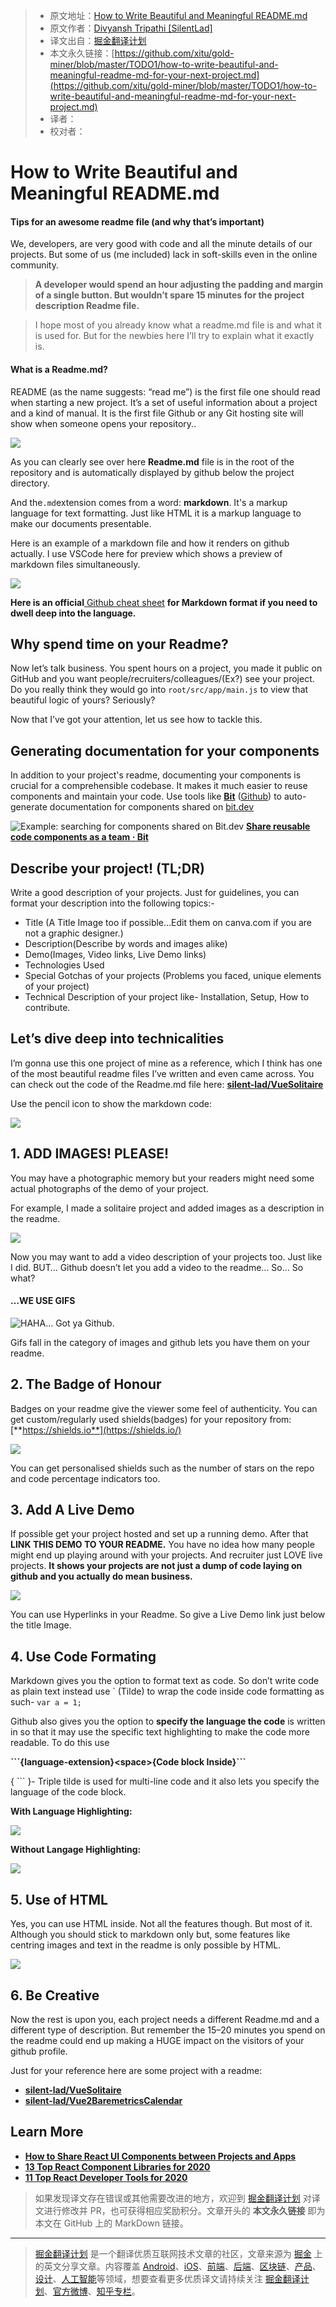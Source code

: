 > * 原文地址：[How to Write Beautiful and Meaningful README.md](https://blog.bitsrc.io/how-to-write-beautiful-and-meaningful-readme-md-for-your-next-project-897045e3f991)
> * 原文作者：[Divyansh Tripathi [SilentLad]](https://medium.com/@silentlad)
> * 译文出自：[掘金翻译计划](https://github.com/xitu/gold-miner)
> * 本文永久链接：[https://github.com/xitu/gold-miner/blob/master/TODO1/how-to-write-beautiful-and-meaningful-readme-md-for-your-next-project.md](https://github.com/xitu/gold-miner/blob/master/TODO1/how-to-write-beautiful-and-meaningful-readme-md-for-your-next-project.md)
> * 译者：
> * 校对者：

# How to Write Beautiful and Meaningful README.md

#### Tips for an awesome readme file (and why that’s important)

We, developers, are very good with code and all the minute details of our projects. But some of us (me included) lack in soft-skills even in the online community.

> **A developer would spend an hour adjusting the padding and margin of a single button. But wouldn’t spare 15 minutes for the project description Readme file.**

> I hope most of you already know what a readme.md file is and what it is used for. But for the newbies here I’ll try to explain what it exactly is.

#### What is a Readme.md?

README (as the name suggests: “read me”) is the first file one should read when starting a new project. It’s a set of useful information about a project and a kind of manual. It is the first file Github or any Git hosting site will show when someone opens your repository..

![](https://cdn-images-1.medium.com/max/2000/1*DZa8j46R3Rw0nNYRLewSqg.png)

As you can clearly see over here **Readme.md** file is in the root of the repository and is automatically displayed by github below the project directory.

And the`.md`extension comes from a word: **markdown**. It's a markup language for text formatting. Just like HTML it is a markup language to make our documents presentable.

Here is an example of a markdown file and how it renders on github actually. I use VSCode here for preview which shows a preview of markdown files simultaneously.

![](https://cdn-images-1.medium.com/max/2144/1*WAn_bJ_mLxOMCzBAKtu4ZQ.png)

**Here is an official**[ Github cheat sheet](https://guides.github.com/pdfs/markdown-cheatsheet-online.pdf) **for Markdown format if you need to dwell deep into the language.**

## Why spend time on your Readme?

Now let’s talk business. You spent hours on a project, you made it public on GitHub and you want people/recruiters/colleagues/(Ex?) see your project. Do you really think they would go into `root/src/app/main.js` to view that beautiful logic of yours? Seriously?

Now that I’ve got your attention, let us see how to tackle this.

## Generating documentation for your components

In addition to your project's readme, documenting your components is crucial for a comprehensible codebase. It makes it much easier to reuse components and maintain your code. Use tools like [**Bit**](https://bit.dev) ([Github](https://github.com/teambit/bit)) to auto-generate documentation for components shared on [bit.dev](https://bit.dev)

![Example: searching for components shared on Bit.dev](https://cdn-images-1.medium.com/max/2000/1*Nj2EzGOskF51B5AKuR-szw.gif)
[**Share reusable code components as a team · Bit**](https://bit.dev)

## Describe your project! (TL;DR)

Write a good description of your projects. Just for guidelines, you can format your description into the following topics:-

* Title (A Title Image too if possible…Edit them on canva.com if you are not a graphic designer.)
* Description(Describe by words and images alike)
* Demo(Images, Video links, Live Demo links)
* Technologies Used
* Special Gotchas of your projects (Problems you faced, unique elements of your project)
* Technical Description of your project like- Installation, Setup, How to contribute.

## Let’s dive deep into technicalities

I’m gonna use this one project of mine as a reference, which I think has one of the most beautiful readme files I’ve written and even came across. You can check out the code of the Readme.md file here: [**silent-lad/VueSolitaire**](https://github.com/silent-lad/VueSolitaire)

Use the pencil icon to show the markdown code:

![](https://cdn-images-1.medium.com/max/2000/1*fmypQUo2pAjk9GOCO1lPnQ.png)

## 1. ADD IMAGES! PLEASE!

You may have a photographic memory but your readers might need some actual photographs of the demo of your project.

For example, I made a solitaire project and added images as a description in the readme.

![](https://cdn-images-1.medium.com/max/2000/1*29b3hWXq4PTI1Yg2J97RyA.png)

Now you may want to add a video description of your projects too. Just like I did. BUT… Github doesn’t let you add a video to the readme… So… So what?

#### …WE USE GIFS

![HAHA… Got ya Github.](https://cdn-images-1.medium.com/max/2000/1*iP4iC4WnyEJHE9SQ7oROWQ.gif)

Gifs fall in the category of images and github lets you have them on your readme.

## 2. The Badge of Honour

Badges on your readme give the viewer some feel of authenticity. You can get custom/regularly used shields(badges) for your repository from: [**https://shields.io**](https://shields.io/)

![](https://cdn-images-1.medium.com/max/2000/1*iGaDiLE_BwCbSROvPT8XKg.png)

You can get personalised shields such as the number of stars on the repo and code percentage indicators too.

## 3. Add A Live Demo

If possible get your project hosted and set up a running demo. After that **LINK THIS DEMO TO YOUR README.** You have no idea how many people might end up playing around with your projects. And recruiter just LOVE live projects. **It shows your projects are not just a dump of code laying on github and you actually do mean business.**

![](https://cdn-images-1.medium.com/max/2000/1*LSR8M5mctiQsFsPzsH9ujQ.png)

You can use Hyperlinks in your Readme. So give a Live Demo link just below the title Image.

## 4. Use Code Formating

Markdown gives you the option to format text as code. So don’t write code as plain text instead use \` (Tilde) to wrap the code inside code formatting as such- `var a = 1;`

Github also gives you the option to **specify the language the code** is written in so that it may use the specific text highlighting to make the code more readable. To do this use

**\`\`\`{language-extension}\<space>{Code block Inside}\`\`\`**

{ \`\`\` }- Triple tilde is used for multi-line code and it also lets you specify the language of the code block.

**With Language Highlighting:**

![](https://cdn-images-1.medium.com/max/2000/1*lTbiCaBk1Y4TWG4bI1-D7A.png)

**Without Langage Highlighting:**

![](https://cdn-images-1.medium.com/max/2000/1*_w3yaD4Lhcwqxa2AU4TSrA.png)

## 5. Use of HTML

Yes, you can use HTML inside. Not all the features though. But most of it. Although you should stick to markdown only but, some features like centring images and text in the readme is only possible by HTML.

![](https://cdn-images-1.medium.com/max/2726/1*pq9WpGpyChqxmTLMz34l5A.png)

## 6. Be Creative

Now the rest is upon you, each project needs a different Readme.md and a different type of description. But remember the 15–20 minutes you spend on the readme could end up making a HUGE impact on the visitors of your github profile.

Just for your reference here are some project with a readme:

- [**silent-lad/VueSolitaire**](https://github.com/silent-lad/VueSolitaire)
- [**silent-lad/Vue2BaremetricsCalendar**](https://github.com/silent-lad/Vue2BaremetricsCalendar)

## Learn More

- [**How to Share React UI Components between Projects and Apps**](https://blog.bitsrc.io/how-to-easily-share-react-components-between-projects-3dd42149c09)
- [**13 Top React Component Libraries for 2020**](https://blog.bitsrc.io/13-top-react-component-libraries-for-2020-488cc810ca49)
- [**11 Top React Developer Tools for 2020**](https://blog.bitsrc.io/11-top-react-developer-tools-for-2020-3860f734030b)

> 如果发现译文存在错误或其他需要改进的地方，欢迎到 [掘金翻译计划](https://github.com/xitu/gold-miner) 对译文进行修改并 PR，也可获得相应奖励积分。文章开头的 **本文永久链接** 即为本文在 GitHub 上的 MarkDown 链接。

---

> [掘金翻译计划](https://github.com/xitu/gold-miner) 是一个翻译优质互联网技术文章的社区，文章来源为 [掘金](https://juejin.im) 上的英文分享文章。内容覆盖 [Android](https://github.com/xitu/gold-miner#android)、[iOS](https://github.com/xitu/gold-miner#ios)、[前端](https://github.com/xitu/gold-miner#前端)、[后端](https://github.com/xitu/gold-miner#后端)、[区块链](https://github.com/xitu/gold-miner#区块链)、[产品](https://github.com/xitu/gold-miner#产品)、[设计](https://github.com/xitu/gold-miner#设计)、[人工智能](https://github.com/xitu/gold-miner#人工智能)等领域，想要查看更多优质译文请持续关注 [掘金翻译计划](https://github.com/xitu/gold-miner)、[官方微博](http://weibo.com/juejinfanyi)、[知乎专栏](https://zhuanlan.zhihu.com/juejinfanyi)。
